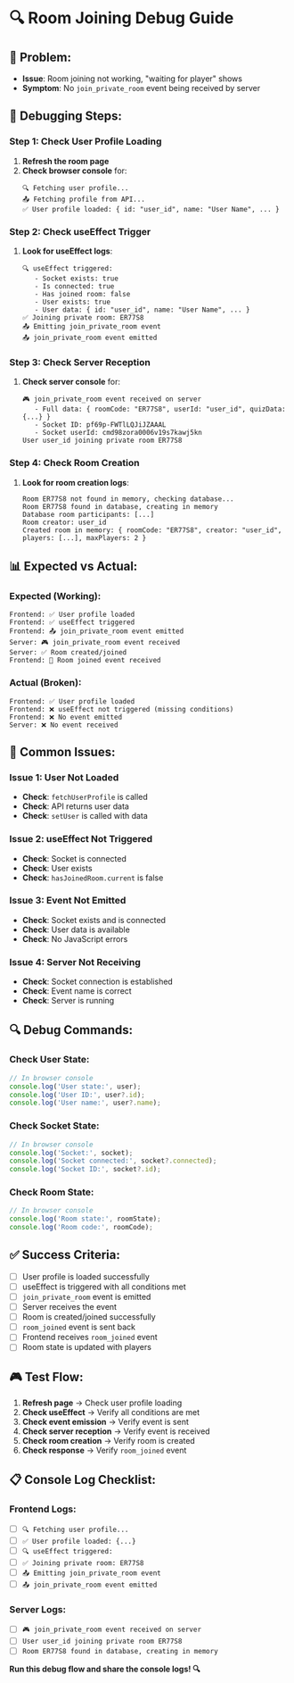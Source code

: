 # 🔍 Room Joining Debug Guide

## 🎯 **Problem:**
- **Issue**: Room joining not working, "waiting for player" shows
- **Symptom**: No `join_private_room` event being received by server

## 🔧 **Debugging Steps:**

### **Step 1: Check User Profile Loading**
1. **Refresh the room page**
2. **Check browser console** for:
   ```
   🔍 Fetching user profile...
   📤 Fetching profile from API...
   ✅ User profile loaded: { id: "user_id", name: "User Name", ... }
   ```

### **Step 2: Check useEffect Trigger**
1. **Look for useEffect logs**:
   ```
   🔍 useEffect triggered:
      - Socket exists: true
      - Is connected: true
      - Has joined room: false
      - User exists: true
      - User data: { id: "user_id", name: "User Name", ... }
   ✅ Joining private room: ER77S8
   📤 Emitting join_private_room event
   📤 join_private_room event emitted
   ```

### **Step 3: Check Server Reception**
1. **Check server console** for:
   ```
   🎮 join_private_room event received on server
      - Full data: { roomCode: "ER77S8", userId: "user_id", quizData: {...} }
      - Socket ID: pf69p-FWTlLQJiJZAAAL
      - Socket userId: cmd98zora0006v19s7kawj5kn
   User user_id joining private room ER77S8
   ```

### **Step 4: Check Room Creation**
1. **Look for room creation logs**:
   ```
   Room ER77S8 not found in memory, checking database...
   Room ER77S8 found in database, creating in memory
   Database room participants: [...]
   Room creator: user_id
   Created room in memory: { roomCode: "ER77S8", creator: "user_id", players: [...], maxPlayers: 2 }
   ```

## 📊 **Expected vs Actual:**

### **Expected (Working):**
```
Frontend: ✅ User profile loaded
Frontend: ✅ useEffect triggered
Frontend: 📤 join_private_room event emitted
Server: 🎮 join_private_room event received
Server: ✅ Room created/joined
Frontend: 🎯 Room joined event received
```

### **Actual (Broken):**
```
Frontend: ✅ User profile loaded
Frontend: ❌ useEffect not triggered (missing conditions)
Frontend: ❌ No event emitted
Server: ❌ No event received
```

## 🚨 **Common Issues:**

### **Issue 1: User Not Loaded**
- **Check**: `fetchUserProfile` is called
- **Check**: API returns user data
- **Check**: `setUser` is called with data

### **Issue 2: useEffect Not Triggered**
- **Check**: Socket is connected
- **Check**: User exists
- **Check**: `hasJoinedRoom.current` is false

### **Issue 3: Event Not Emitted**
- **Check**: Socket exists and is connected
- **Check**: User data is available
- **Check**: No JavaScript errors

### **Issue 4: Server Not Receiving**
- **Check**: Socket connection is established
- **Check**: Event name is correct
- **Check**: Server is running

## 🔍 **Debug Commands:**

### **Check User State:**
```javascript
// In browser console
console.log('User state:', user);
console.log('User ID:', user?.id);
console.log('User name:', user?.name);
```

### **Check Socket State:**
```javascript
// In browser console
console.log('Socket:', socket);
console.log('Socket connected:', socket?.connected);
console.log('Socket ID:', socket?.id);
```

### **Check Room State:**
```javascript
// In browser console
console.log('Room state:', roomState);
console.log('Room code:', roomCode);
```

## ✅ **Success Criteria:**

- [ ] User profile is loaded successfully
- [ ] useEffect is triggered with all conditions met
- [ ] `join_private_room` event is emitted
- [ ] Server receives the event
- [ ] Room is created/joined successfully
- [ ] `room_joined` event is sent back
- [ ] Frontend receives `room_joined` event
- [ ] Room state is updated with players

## 🎮 **Test Flow:**

1. **Refresh page** → Check user profile loading
2. **Check useEffect** → Verify all conditions are met
3. **Check event emission** → Verify event is sent
4. **Check server reception** → Verify event is received
5. **Check room creation** → Verify room is created
6. **Check response** → Verify `room_joined` event

## 📋 **Console Log Checklist:**

### **Frontend Logs:**
- [ ] `🔍 Fetching user profile...`
- [ ] `✅ User profile loaded: {...}`
- [ ] `🔍 useEffect triggered:`
- [ ] `✅ Joining private room: ER77S8`
- [ ] `📤 Emitting join_private_room event`
- [ ] `📤 join_private_room event emitted`

### **Server Logs:**
- [ ] `🎮 join_private_room event received on server`
- [ ] `User user_id joining private room ER77S8`
- [ ] `Room ER77S8 found in database, creating in memory`

**Run this debug flow and share the console logs! 🔍** 